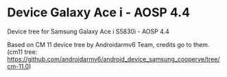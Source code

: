 Device Galaxy Ace i - AOSP 4.4
======================================

Device tree for Samsung Galaxy Ace i S5830i - AOSP 4.4



Based on CM 11 device tree by Androidarmv6 Team, credits go to them.
(cm11 tree: https://github.com/androidarmv6/android_device_samsung_cooperve/tree/cm-11.0)
